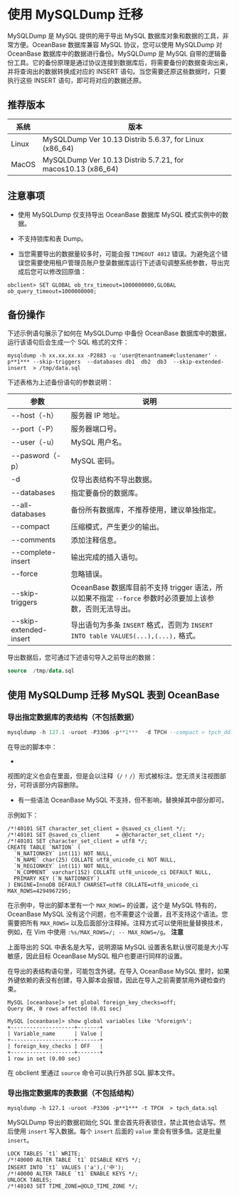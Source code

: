 # 使用 MySQLDump 迁移

MySQLDump 是 MySQL 提供的用于导出 MySQL 数据库对象和数据的工具，非常方便。OceanBase 数据库兼容 MySQL 协议，您可以使用 MySQLDump 对 OceanBase 数据库中的数据进行备份。MySQLDump 是 MySQL 自带的逻辑备份工具。它的备份原理是通过协议连接到数据库后，将需要备份的数据查询出来，并将查询出的数据转换成对应的 INSERT 语句。当您需要还原这些数据时，只要执行这些 INSERT 语句，即可将对应的数据还原。

## 推荐版本

|  系统   |                             版本                              |
|-------|-------------------------------------------------------------|
| Linux | MySQLDump Ver 10.13 Distrib 5.6.37, for Linux (x86_64)      |
| MacOS | MySQLDump Ver 10.13 Distrib 5.7.21, for macos10.13 (x86_64) |

## 注意事项

* 使用 MySQLDump 仅支持导出 OceanBase 数据库 MySQL 模式实例中的数据。

* 不支持锁库和表 Dump。

* 当您需要导出的数据量较多时，可能会报 `TIMEOUT 4012` 错误。为避免这个错误您需要使用租户管理员账户登录数据库运行下述语句调整系统参数，导出完成后您可以修改回原值：

```unknow
obclient> SET GLOBAL ob_trx_timeout=1000000000,GLOBAL ob_query_timeout=1000000000;
```

## 备份操作

下述示例语句展示了如何在 MySQLDump 中备份 OceanBase 数据库中的数据，运行该语句后会生成一个 SQL 格式的文件：

```unknow
mysqldump -h xx.xx.xx.xx -P2883 -u 'user@tenantname#clustenamer' -p**1*** --skip-triggers  --databases db1  db2  db3  --skip-extended-insert  > /tmp/data.sql
```

下述表格为上述备份语句的参数说明：

|           参数           |                                 说明                                  |
|------------------------|---------------------------------------------------------------------|
| --host（-h）             | 服务器 IP 地址。                                                          |
| --port（-P）             | 服务器端口号。                                                             |
| --user（-u）             | MySQL 用户名。                                                          |
| --pasword（-p）          | MySQL 密码。                                                           |
| -d                     | 仅导出表结构不导出数据。                                                        |
| --databases            | 指定要备份的数据库。                                                          |
| --all-databases        | 备份所有数据库，不推荐使用，建议单独指定。                                               |
| --compact              | 压缩模式，产生更少的输出。                                                       |
| --comments             | 添加注释信息。                                                             |
| --complete-insert      | 输出完成的插入语句。                                                          |
| --force                | 忽略错误。                                                               |
| --skip-triggers        | OceanBase 数据库目前不支持 trigger 语法，所以如果不指定 `--force` 参数时必须要加上该参数，否则无法导出。 |
| --skip-extended-insert | 导出语句为多条 `INSERT` 格式，否则为 `INSERT INTO table VALUES(...),(...),` 格式。  |

导出数据后，您可通过下述语句导入之前导出的数据：

```sql
source  /tmp/data.sql
```

## 使用 MySQLDump 迁移 MySQL 表到 OceanBase

### 导出指定数据库的表结构（不包括数据）

```sql
mysqldump -h 127.1 -uroot -P3306 -p**1***  -d TPCH --compact > tpch_ddl.sql
```

在导出的脚本中：

*

  视图的定义也会在里面，但是会以注释（`/` *`!`* `/`）形式被标注。您无须关注视图部分，可将该部分内容删除。
  
* 有一些语法 OceanBase MySQL 不支持，但不影响，替换掉其中部分即可。

示例如下：

```unknow
/*!40101 SET character_set_client = @saved_cs_client */;
/*!40101 SET @saved_cs_client     = @@character_set_client */;
/*!40101 SET character_set_client = utf8 */;
CREATE TABLE `NATION` (
  `N_NATIONKEY` int(11) NOT NULL,
  `N_NAME` char(25) COLLATE utf8_unicode_ci NOT NULL,
  `N_REGIONKEY` int(11) NOT NULL,
  `N_COMMENT` varchar(152) COLLATE utf8_unicode_ci DEFAULT NULL,
  PRIMARY KEY (`N_NATIONKEY`)
) ENGINE=InnoDB DEFAULT CHARSET=utf8 COLLATE=utf8_unicode_ci MAX_ROWS=4294967295;
```

在示例中，导出的脚本里有一个 `MAX_ROWS=` 的设置，这个是 MySQL 特有的，OceanBase MySQL 没有这个问题，也不需要这个设置，且不支持这个语法。您需要把所有 `MAX_ROWS=` 以及后面部分注释掉。注释方式可以使用批量替换技术，例如，在 Vim 中使用 `:%s/MAX_ROWS=/; -- MAX_ROWS=/g`。
**注意**

上面导出的 SQL 中表名是大写，说明源端 MySQL 设置表名默认很可能是大小写敏感，因此目标 OceanBase MySQL 租户也要进行同样的设置。

在导出的表结构语句里，可能包含外键。在导入 OceanBase MySQL 里时，如果外键依赖的表没有创建，导入脚本会报错，因此在导入之前需要禁用外键检查约束。

```unknow
MySQL [oceanbase]> set global foreign_key_checks=off;
Query OK, 0 rows affected (0.01 sec)

MySQL [oceanbase]> show global variables like '%foreign%';
+--------------------+-------+
| Variable_name      | Value |
+--------------------+-------+
| foreign_key_checks | OFF   |
+--------------------+-------+
1 row in set (0.00 sec)
```

在 obclient 里通过 `source` 命令可以执行外部 SQL 脚本文件。

### 导出指定数据库的表数据（不包括结构）

```unknow
mysqldump -h 127.1 -uroot -P3306 -p**1*** -t TPCH  > tpch_data.sql
```

MySQLDump 导出的数据初始化 SQL 里会首先将表锁住，禁止其他会话写。然后使用 `insert` 写入数据。每个 `insert` 后面的 `value` 里会有很多值。这是批量 `insert`。

```unknow
LOCK TABLES `t1` WRITE;
/*!40000 ALTER TABLE `t1` DISABLE KEYS */;
INSERT INTO `t1` VALUES ('a'),('中');
/*!40000 ALTER TABLE `t1` ENABLE KEYS */;
UNLOCK TABLES;
/*!40103 SET TIME_ZONE=@OLD_TIME_ZONE */;
```

